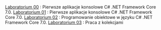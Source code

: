 [Laboratorium 00](https://github.com/p4trvcja/CSharp_projects/tree/main/lab0) : Pierwsze aplikacje konsolowe C# .NET Framework Core 7.0.
[Laboratorium 01](https://github.com/p4trvcja/CSharp_projects/tree/main/lab1) : Pierwsze aplikacje konsolowe C# .NET Framework Core 7.0.
[Laboratorium 02](https://github.com/p4trvcja/CSharp_projects/tree/main/lab2) : Programowanie obiektowe w języku C# .NET Framework Core 7.0.
[Laboratorium 03](https://github.com/p4trvcja/CSharp_projects/tree/main/lab3) : Praca z kolekcjami
